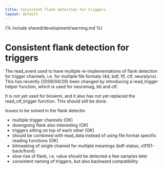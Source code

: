 ```yaml
---
title: Consistent flank detection for triggers
layout: default
---
```


{% include shared/development/warning.md %}

# Consistent flank detection for triggers

The read_event used to have multiple re-implementations of flank detection for trigger channels, i.e. for multiple file formats (4d, bdf, fif, ctf, neuralynx). This has recently (2008/04/29) been changed by introducing a read_trigger helper function, which is used for neuromag, bti and ctf. 

It is not yet used for biosemi, and it also has not yet replaced the read_ctf_trigger function. This should still be done.
 
Issues to be solved in the flank detectio

*  multiple trigger channels (OK)
*  downgoing flank also interesting (OK)
*  triggers sitting on top of each other (OK)
*  should be combined with read_data instead of using file format specific reading functions (OK)
*  bitmasking of single channel for multiple meanings (bdf-status, ctf151-back/front)
*  slow rise of flank, i.e. value should be detected a few samples later
*  consistent naming of triggers, but also backward compatibility

